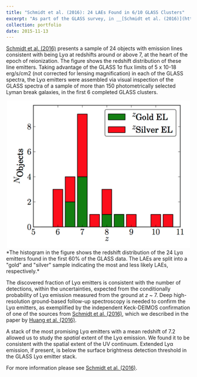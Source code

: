 ```yaml
---
title: "Schmidt et al. (2016): 24 LAEs Found in 6/10 GLASS Clusters"
excerpt: "As part of the GLASS survey, in __[Schmidt et al. (2016)](http://adsabs.harvard.edu/abs/2015arXiv151104205S)__ we presented the first sample of Lyα emitters detected in the slitless NIR spectrsocopy collected by the GLASS observations."
collection: portfolio
date: 2015-11-13
---
```


[Schmidt et al. (2016)](http://adsabs.harvard.edu/abs/2015arXiv151104205S) presents a sample of 24 objects with emission lines consistent with being Lyα at redshifts around or above 7, at the heart of the epoch of reionization. The figure shows the redshift distribution of these line emitters. Taking advantage of the GLASS 1σ flux limits of 5 x 10-18 erg/s/cm2 (not corrected for lensing magnification) in each of the GLASS spectra, the Lyα emitters were assembled via visual inspection of the GLASS spectra of a sample of more than 150 photometrically selected Lyman break galaxies, in the first 6 completed GLASS clusters.

<center>
<img src='/images/S16_GLASSLAEs.png' width='500'>
</center>
*The histogram in the figure shows the redshift distribution of the 24 Lyα emitters found in the first 60% of the GLASS data. The LAEs are split into a "gold" and "silver" sample indicating the most and less likely LAEs, respectively.*

The discovered fraction of Lyα emitters is consistent with the number of detections, within the uncertainties, expected from the conditionally probability of Lyα emission measured from the ground at *z* ~ 7. Deep high-resolution ground-based follow-up spectroscopy is needed to confirm the Lyα emitters, as exemplified by the independent Keck-DEIMOS confirmation of one of the sources from [Schmidt et al. (2016)](http://adsabs.harvard.edu/abs/2015arXiv151104205S), which we described in the paper by [Huang et al. (2016)](http://adsabs.harvard.edu/abs/2015arXiv150402099H).

A stack of the most promising Lyα emitters with a mean redshift of 7.2 allowed us to study the *spatial* extent of the Lyα emission. We found it to be consistent with the spatial extent of the UV continuum. Extended Lyα emission, if present, is below the surface brightness detection threshold in the GLASS Lyα emitter stack.

For more information please see [Schmidt et al. (2016)](http://adsabs.harvard.edu/abs/2015arXiv151104205S).